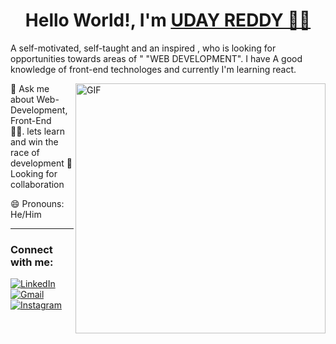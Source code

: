 


                  

<h1 align="center">   Hello World!, I'm <a href="https://www.linkedin.com/in/udayreddy70" target="_blank"> UDAY REDDY 👩‍💻 </a></h1>
            

 A self-motivated, self-taught and an inspired , who is looking for opportunities  towards areas of " "WEB DEVELOPMENT". I have A good knowledge of front-end technologes and currently I'm learning react.

<img align="right" alt="GIF" src="https://user-images.githubusercontent.com/115851621/218296638-2d28c9fc-db01-4e09-aaac-6c15cceb7c45.gif " width="400" height="400" />





💬 Ask me about Web-Development, Front-End <br>
👨‍💻. lets learn and win the race of development 
🤝 Looking for collaboration 

<!-- 👨‍💻 Check out my personal portfolio : Portfolio -->

😄 Pronouns: He/Him


<hr></hr>
<h3 align="left">Connect with me:</h3>
<div align="left">
  <a href="https://www.linkedin.com/in/udayreddy70"><img alt="LinkedIn" src="https://img.shields.io/badge/linkedin-%230077B5.svg?style=for-the-badge&logo=linkedin&logoColor=white"/></a>
  <a href="mailto:udayreddy780@gmail.com"><img alt="Gmail" src="https://img.shields.io/badge/Gmail-D14836?style=for-the-badge&logo=gmail&logoColor=white"/></a>
  <a href="https://instagram.com/1udayreddy"><img alt="Instagram" src="https://img.shields.io/badge/Instagram-2CA5E0?style=for-the-badge&logo=telegram&logoColor=white" /></a>
</div>
   


